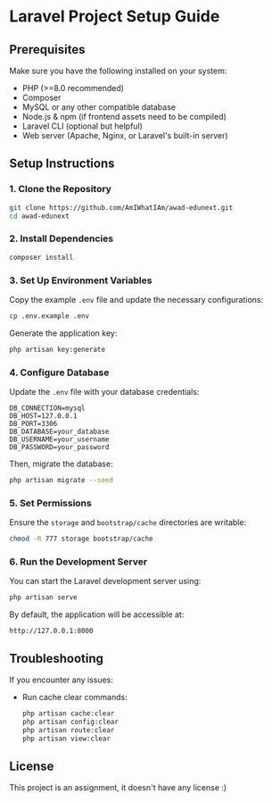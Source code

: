 # Laravel Project Setup Guide

## Prerequisites
Make sure you have the following installed on your system:
- PHP (>=8.0 recommended)
- Composer
- MySQL or any other compatible database
- Node.js & npm (if frontend assets need to be compiled)
- Laravel CLI (optional but helpful)
- Web server (Apache, Nginx, or Laravel's built-in server)

## Setup Instructions

### 1. Clone the Repository
```sh
git clone https://github.com/AmIWhatIAm/awad-edunext.git
cd awad-edunext
```

### 2. Install Dependencies
```sh
composer install
```

### 3. Set Up Environment Variables
Copy the example `.env` file and update the necessary configurations:
```sh
cp .env.example .env
```
Generate the application key:
```sh
php artisan key:generate
```

### 4. Configure Database
Update the `.env` file with your database credentials:
```
DB_CONNECTION=mysql
DB_HOST=127.0.0.1
DB_PORT=3306
DB_DATABASE=your_database
DB_USERNAME=your_username
DB_PASSWORD=your_password
```
Then, migrate the database:
```sh
php artisan migrate --seed
```

### 5. Set Permissions
Ensure the `storage` and `bootstrap/cache` directories are writable:
```sh
chmod -R 777 storage bootstrap/cache
```

### 6. Run the Development Server
You can start the Laravel development server using:
```sh
php artisan serve
```
By default, the application will be accessible at:
```
http://127.0.0.1:8000
```

## Troubleshooting
If you encounter any issues:
- Run cache clear commands:
  ```sh
  php artisan cache:clear
  php artisan config:clear
  php artisan route:clear
  php artisan view:clear
  ```

## License
This project is an assignment, it doesn't have any license :)
